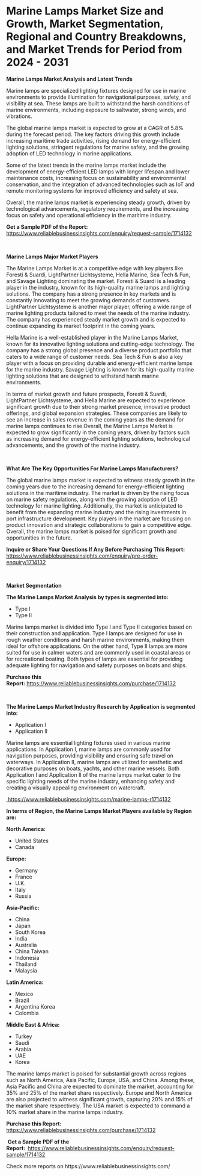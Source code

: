 <p><h1>Marine Lamps Market Size and Growth, Market Segmentation, Regional and Country Breakdowns, and Market Trends for Period from 2024 -  2031</h1></p><p><strong>Marine Lamps Market Analysis and Latest Trends</strong></p>
<p><p>Marine lamps are specialized lighting fixtures designed for use in marine environments to provide illumination for navigational purposes, safety, and visibility at sea. These lamps are built to withstand the harsh conditions of marine environments, including exposure to saltwater, strong winds, and vibrations.</p><p>The global marine lamps market is expected to grow at a CAGR of 5.8% during the forecast period. The key factors driving this growth include increasing maritime trade activities, rising demand for energy-efficient lighting solutions, stringent regulations for marine safety, and the growing adoption of LED technology in marine applications.</p><p>Some of the latest trends in the marine lamps market include the development of energy-efficient LED lamps with longer lifespan and lower maintenance costs, increasing focus on sustainability and environmental conservation, and the integration of advanced technologies such as IoT and remote monitoring systems for improved efficiency and safety at sea.</p><p>Overall, the marine lamps market is experiencing steady growth, driven by technological advancements, regulatory requirements, and the increasing focus on safety and operational efficiency in the maritime industry.</p></p>
<p><strong>Get a Sample PDF of the Report:&nbsp;</strong> <a href="https://www.reliablebusinessinsights.com/enquiry/request-sample/1714132">https://www.reliablebusinessinsights.com/enquiry/request-sample/1714132</a></p>
<p>&nbsp;</p>
<p><strong>Marine Lamps Major Market Players</strong></p>
<p><p>The Marine Lamps Market is at a competitive edge with key players like Foresti & Suardi, LightPartner Lichtsysteme, Hella Marine, Sea Tech & Fun, and Savage Lighting dominating the market. Foresti & Suardi is a leading player in the industry, known for its high-quality marine lamps and lighting solutions. The company has a strong presence in key markets and is constantly innovating to meet the growing demands of customers. LightPartner Lichtsysteme is another major player, offering a wide range of marine lighting products tailored to meet the needs of the marine industry. The company has experienced steady market growth and is expected to continue expanding its market footprint in the coming years.</p><p>Hella Marine is a well-established player in the Marine Lamps Market, known for its innovative lighting solutions and cutting-edge technology. The company has a strong global presence and a diverse product portfolio that caters to a wide range of customer needs. Sea Tech & Fun is also a key player with a focus on providing durable and energy-efficient marine lamps for the marine industry. Savage Lighting is known for its high-quality marine lighting solutions that are designed to withstand harsh marine environments.</p><p>In terms of market growth and future prospects, Foresti & Suardi, LightPartner Lichtsysteme, and Hella Marine are expected to experience significant growth due to their strong market presence, innovative product offerings, and global expansion strategies. These companies are likely to see an increase in sales revenue in the coming years as the demand for marine lamps continues to rise.Overall, the Marine Lamps Market is expected to grow significantly in the coming years, driven by factors such as increasing demand for energy-efficient lighting solutions, technological advancements, and the growth of the marine industry.</p></p>
<p>&nbsp;</p>
<p><strong>What Are The Key Opportunities For Marine Lamps Manufacturers?</strong></p>
<p><p>The global marine lamps market is expected to witness steady growth in the coming years due to the increasing demand for energy-efficient lighting solutions in the maritime industry. The market is driven by the rising focus on marine safety regulations, along with the growing adoption of LED technology for marine lighting. Additionally, the market is anticipated to benefit from the expanding marine industry and the rising investments in port infrastructure development. Key players in the market are focusing on product innovation and strategic collaborations to gain a competitive edge. Overall, the marine lamps market is poised for significant growth and opportunities in the future.</p></p>
<p><strong>Inquire or Share Your Questions If Any Before Purchasing This Report:</strong> <a href="https://www.reliablebusinessinsights.com/enquiry/pre-order-enquiry/1714132">https://www.reliablebusinessinsights.com/enquiry/pre-order-enquiry/1714132</a></p>
<p>&nbsp;</p>
<p><strong>Market Segmentation</strong></p>
<p><strong>The Marine Lamps Market Analysis by types is segmented into:</strong></p>
<p><ul><li>Type I</li><li>Type II</li></ul></p>
<p><p>Marine lamps market is divided into Type I and Type II categories based on their construction and application. Type I lamps are designed for use in rough weather conditions and harsh marine environments, making them ideal for offshore applications. On the other hand, Type II lamps are more suited for use in calmer waters and are commonly used in coastal areas or for recreational boating. Both types of lamps are essential for providing adequate lighting for navigation and safety purposes on boats and ships.</p></p>
<p><strong>Purchase this Report:&nbsp;</strong><a href="https://www.reliablebusinessinsights.com/purchase/1714132">https://www.reliablebusinessinsights.com/purchase/1714132</a></p>
<p>&nbsp;</p>
<p><strong>The Marine Lamps Market Industry Research by Application is segmented into:</strong></p>
<p><ul><li>Application I</li><li>Application II</li></ul></p>
<p><p>Marine lamps are essential lighting fixtures used in various marine applications. In Application I, marine lamps are commonly used for navigation purposes, providing visibility and ensuring safe travel on waterways. In Application II, marine lamps are utilized for aesthetic and decorative purposes on boats, yachts, and other marine vessels. Both Application I and Application II of the marine lamps market cater to the specific lighting needs of the marine industry, enhancing safety and creating a visually appealing environment on watercraft.</p></p>
<p><a href="https://www.reliablebusinessinsights.com/marine-lamps-r1714132">&nbsp;https://www.reliablebusinessinsights.com/marine-lamps-r1714132</a></p>
<p><strong>In terms of Region, the Marine Lamps Market Players available by Region are:</strong></p>
<p>
    <p> <strong> North America: </strong>
        <ul>
            <li>United States</li>
            <li>Canada</li>
        </ul>
        </p> 
    <p> <strong> Europe: </strong>
        <ul>
            <li>Germany</li>
            <li>France</li>
            <li>U.K.</li>
            <li>Italy</li>
            <li>Russia</li>
        </ul>
        </p> 
    <p> <strong> Asia-Pacific: </strong>
        <ul>
            <li>China</li>
            <li>Japan</li>
            <li>South Korea</li>
            <li>India</li>
            <li>Australia</li>
            <li>China Taiwan</li>
            <li>Indonesia</li>
            <li>Thailand</li>
            <li>Malaysia</li>
        </ul>
        </p> 
    <p> <strong> Latin America: </strong>
        <ul>
            <li>Mexico</li>
            <li>Brazil</li>
            <li>Argentina Korea</li>
            <li>Colombia</li>
        </ul>
        </p> 
    <p> <strong> Middle East & Africa: </strong>
        <ul>
            <li>Turkey</li>
            <li>Saudi</li>
            <li>Arabia</li>
            <li>UAE</li>
            <li>Korea</li>
        </ul>
    </p>
    </p>
<p><p>The marine lamps market is poised for substantial growth across regions such as North America, Asia Pacific, Europe, USA, and China. Among these, Asia Pacific and China are expected to dominate the market, accounting for 35% and 25% of the market share respectively. Europe and North America are also projected to witness significant growth, capturing 20% and 15% of the market share respectively. The USA market is expected to command a 10% market share in the marine lamps industry.</p></p>
<p><strong>Purchase this Report: </strong><a href="https://www.reliablebusinessinsights.com/purchase/1714132">https://www.reliablebusinessinsights.com/purchase/1714132</a></p>
<p>&nbsp;<strong>Get a Sample PDF of the Report:&nbsp;&nbsp;</strong><a href="https://www.reliablebusinessinsights.com/enquiry/request-sample/1714132">https://www.reliablebusinessinsights.com/enquiry/request-sample/1714132</a></p>
<p><strong></strong></p>
<p>Check more reports on https://www.reliablebusinessinsights.com/</p>